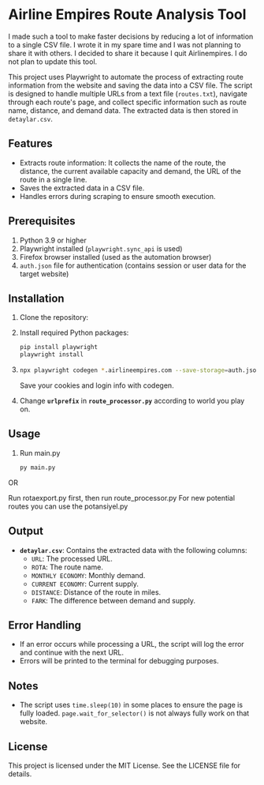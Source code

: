 # Airline Empires Route Analysis Tool

I made such a tool to make faster decisions by reducing a lot of information to a single CSV file. I wrote it in my spare time and I was not planning to share it with others. I decided to share it because I quit Airlinempires. I do not plan to update this tool. 

This project uses Playwright to automate the process of extracting route information from the website and saving the data into a CSV file. The script is designed to handle multiple URLs from a text file (`routes.txt`), navigate through each route's page, and collect specific information such as route name, distance, and demand data. The extracted data is then stored in `detaylar.csv`.

## Features

- Extracts route information:
It collects the name of the route, the distance, the current available capacity and demand, the URL of the route in a single line.
- Saves the extracted data in a CSV file.
- Handles errors during scraping to ensure smooth execution.

## Prerequisites

1. Python 3.9 or higher
2. Playwright installed (`playwright.sync_api` is used)
3. Firefox browser installed (used as the automation browser)
4. `auth.json` file for authentication (contains session or user data for the target website)

## Installation

1. Clone the repository:

2. Install required Python packages:
   ```bash
   pip install playwright
   playwright install
   ```
3. ```bash
   npx playwright codegen *.airlineempires.com --save-storage=auth.json
   ```
   Save your cookies and login info with codegen.

4. Change **`urlprefix`** in **`route_processor.py`** according to world you play on.

## Usage

1. Run main.py
   ```bash
   py main.py
   ```
OR

Run rotaexport.py first, then run route_processor.py
For new potential routes you can use the potansiyel.py

## Output

- **`detaylar.csv`**: Contains the extracted data with the following columns:
  - `URL`: The processed URL.
  - `ROTA`: The route name.
  - `MONTHLY ECONOMY`: Monthly demand.
  - `CURRENT ECONOMY`: Current supply.
  - `DISTANCE`: Distance of the route in miles.
  - `FARK`: The difference between demand and supply.

## Error Handling

- If an error occurs while processing a URL, the script will log the error and continue with the next URL.
- Errors will be printed to the terminal for debugging purposes.

## Notes

- The script uses `time.sleep(10)` in some places to ensure the page is fully loaded. `page.wait_for_selector()` is not always fully work on that website.

## License

This project is licensed under the MIT License. See the LICENSE file for details.

